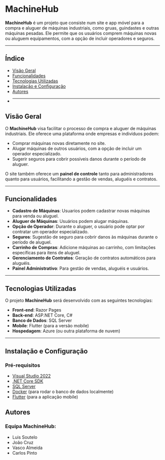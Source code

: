 # MachineHub

**MachineHub** é um projeto que consiste num site e app móvel para a compra e aluguer de máquinas industriais, como gruas, guindastes e outras máquinas pesadas. Ele permite que os usuários comprem máquinas novas ou aluguem equipamentos, com a opção de incluir operadores e seguros.

---

## Índice

- [Visão Geral](#visão-geral)
- [Funcionalidades](#funcionalidades)
- [Tecnologias Utilizadas](#tecnologias-utilizadas)
- [Instalação e Configuração](#instalação-e-configuração)
- [Autores](#autores)
- ***

## Visão Geral

O **MachineHub** visa facilitar o processo de compra e aluguer de máquinas industriais. Ele oferece uma plataforma onde empresas e indivíduos podem:

- Comprar máquinas novas diretamente no site.
- Alugar máquinas de outros usuários, com a opção de incluir um operador especializado.
- Sugerir seguros para cobrir possíveis danos durante o período de aluguer.

O site também oferece um **painel de controle** tanto para administradores quanto para usuários, facilitando a gestão de vendas, aluguéis e contratos.

---

## Funcionalidades

- **Cadastro de Máquinas**: Usuarios podem cadastrar novas máquinas para venda ou aluguel.
- **Aluguer de Máquinas**: Usuários podem alugar máquinas.
- **Opção de Operador**: Durante o aluguer, o usuário pode optar por contratar um operador especializado.
- **Seguros**: Sugestão de seguro para cobrir danos às máquinas durante o período de aluguel.
- **Carrinho de Compras**: Adicione máquinas ao carrinho, com limitações específicas para itens de aluguel.
- **Gerenciamento de Contratos**: Geração de contratos automáticos para aluguéis.
- **Painel Administrativo**: Para gestão de vendas, aluguéis e usuários.

---

## Tecnologias Utilizadas

O projeto **MachineHub** será desenvolvido com as seguintes tecnologias:

- **Front-end**: Razor Pages
- **Back-end**: ASP.NET Core, C#
- **Banco de Dados**: SQL Server
- **Mobile**: Flutter (para a versão mobile)
- **Hospedagem**: Azure (ou outra plataforma de nuvem)

---

## Instalação e Configuração

### Pré-requisitos

- [Visual Studio 2022](https://visualstudio.microsoft.com/)
- [.NET Core SDK](https://dotnet.microsoft.com/download)
- [SQL Server](https://www.microsoft.com/pt-br/sql-server)
- [Docker](https://www.docker.com/) (para rodar o banco de dados localmente)
- [Flutter](https://flutter.dev/) (para a aplicação mobile)

## Autores

### Equipa MachineHub:

- Luis Soutelo
- João Cruz
- Vasco Almeida
- Carlos Pinto
